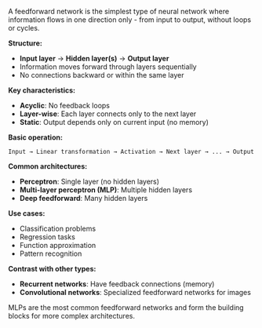 A feedforward network is the simplest type of neural network where information flows in one direction only - from input to output, without loops or cycles.

**Structure:**

- **Input layer** → **Hidden layer(s)** → **Output layer**
- Information moves forward through layers sequentially
- No connections backward or within the same layer

**Key characteristics:**

- **Acyclic**: No feedback loops
- **Layer-wise**: Each layer connects only to the next layer
- **Static**: Output depends only on current input (no memory)

**Basic operation:**

```
Input → Linear transformation → Activation → Next layer → ... → Output
```

**Common architectures:**

- **Perceptron**: Single layer (no hidden layers)
- **Multi-layer perceptron (MLP)**: Multiple hidden layers
- **Deep feedforward**: Many hidden layers

**Use cases:**

- Classification problems
- Regression tasks
- Function approximation
- Pattern recognition

**Contrast with other types:**

- **Recurrent networks**: Have feedback connections (memory)
- **Convolutional networks**: Specialized feedforward networks for images

MLPs are the most common feedforward networks and form the building blocks for more complex architectures.